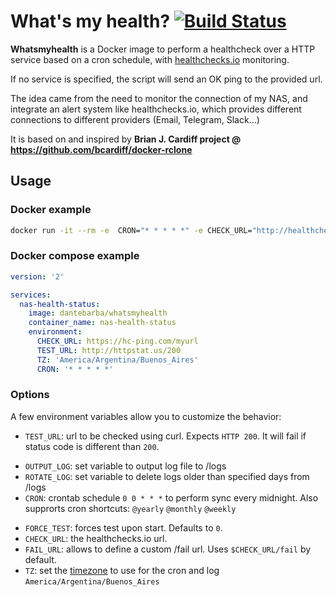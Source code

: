 # What's my health? [![Build Status](https://travis-ci.org/dantebarba/whatsmyhealth.svg?branch=master)](https://travis-ci.org/dantebarba/whatsmyhealth)

**Whatsmyhealth** is a Docker image to perform a healthcheck over a HTTP service based on a cron schedule, with [healthchecks.io](https://healthchecks.io) monitoring.

If no service is specified, the script will send an OK ping to the provided url. 

The idea came from the need to monitor the connection of my NAS, and integrate an alert system like healthchecks.io, which provides different connections to different providers (Email, Telegram, Slack...)

It is based on and inspired by **Brian J. Cardiff project @ https://github.com/bcardiff/docker-rclone**

## Usage

### Docker example

```bash
docker run -it --rm -e  CRON="* * * * *" -e CHECK_URL="http://healthchecks.io/myurl" -e TZ="America/Argentina/Buenos_Aires" -e TEST_URL="https://httpstat.us/200" dantebarba/whatsmyhealth:latest
```

### Docker compose example

```yml
version: '2'

services:
  nas-health-status:
    image: dantebarba/whatsmyhealth
    container_name: nas-health-status
    environment:
      CHECK_URL: https://hc-ping.com/myurl
      TEST_URL: http://httpstat.us/200
      TZ: 'America/Argentina/Buenos_Aires'
      CRON: '* * * * *'
```

### Options

A few environment variables allow you to customize the behavior:

- `TEST_URL`: url to be checked using curl. Expects `HTTP 200`. It will fail if status code is different than `200`.
* `OUTPUT_LOG`: set variable to output log file to /logs
* `ROTATE_LOG`: set variable to delete logs older than specified days from /logs
* `CRON`: crontab schedule `0 0 * * *` to perform sync every midnight. Also supprorts cron shortcuts: `@yearly` `@monthly` `@weekly` 
- `FORCE_TEST`: forces test upon start. Defaults to `0`.
- `CHECK_URL`: the healthchecks.io url.
- `FAIL_URL`: allows to define a custom /fail url. Uses `$CHECK_URL/fail` by default.
- `TZ`: set the [timezone](https://en.wikipedia.org/wiki/List_of_tz_database_time_zones) to use for the cron and log `America/Argentina/Buenos_Aires`






